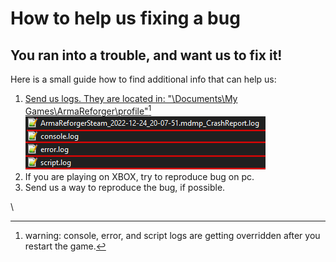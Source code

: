 # How to help us fixing a bug

## You ran into a trouble, and want us to fix it!

Here is a small guide how to find additional info that can help us:

1. [Send us logs. They are located in: "\Documents\My Games\ArmaReforger\profile"](#user-content-fn-1)[^1]![](<../../../.gitbook/assets/image (2) (5).png>)&#x20;
2. If you are playing on XBOX, try to reproduce bug on pc.
3. Send us a way to reproduce the bug, if possible.

\


[^1]: warning: console, error, and script logs are getting overridden after you restart the game.
